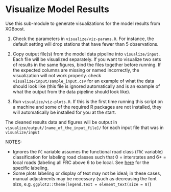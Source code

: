 # Visualize Model Results

Use this sub-module to generate visualizations for the model results from XGBoost.

1. Check the parameters in `visualize/viz-params.R`. For instance, the default setting will drop stations that have fewer than 5 observations.

2. Copy output file(s) from the model data pipeline into `visualize/input`. Each file will be visualized separately. If you want to visualize two sets of results in the same figures, bind the files together before running. If the expected columns are missing or named incorrectly, the visualization will not work properly. check `visualize/input/sample_input.csv` for an example of what the data should look like (this file is ignored automatically and is an example of what the output from the data pipeline should look like).

3. Run `visualize/viz-plots.R`. If this is the first time running this script on a machine and some of the required R packages are not installed, they will automatically be installed for you at the start.

The cleaned results data and figures will be output in `visualize/output/[name_of_the_input_file]/` for each input file that was in `visualize/input`

NOTES:

  - Ignores the `FC` variable assumes the functional road class (`FRC` variable) classification for labeling road classes such that 0 = interstates and 6+ = local roads (labeling all FRC above 6 to be local. See [here](https://github.nrel.gov/MBAP/VolumeEstimation/blob/develop/visualize/viz-plots.R#L50) for the specific labeling.
  - Some plots labeling or display of text may not be ideal; in these cases, manual adjustments may be necessary (such as decreasing the font size, e.g. `ggplot2::theme(legend.text = element_text(size = 8)`)
